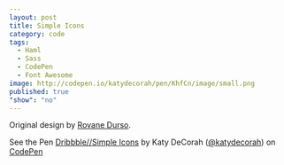 ```yaml
---
layout: post
title: Simple Icons
category: code
tags: 
  - Haml
  - Sass
  - CodePen
  - Font Awesome
image: http://codepen.io/katydecorah/pen/KhfCn/image/small.png
published: true
"show": "no"
---
```

Original design by [Rovane Durso](http://dribbble.com/shots/1220920-Simple-Icons).

<p data-height="400" data-theme-id="97" data-slug-hash="KhfCn" data-user="katydecorah" data-default-tab="result" class='codepen'>See the Pen <a href='http://codepen.io/katydecorah/pen/KhfCn'>Dribbble//Simple Icons</a> by Katy DeCorah (<a href='http://codepen.io/katydecorah'>@katydecorah</a>) on <a href='http://codepen.io'>CodePen</a></p>